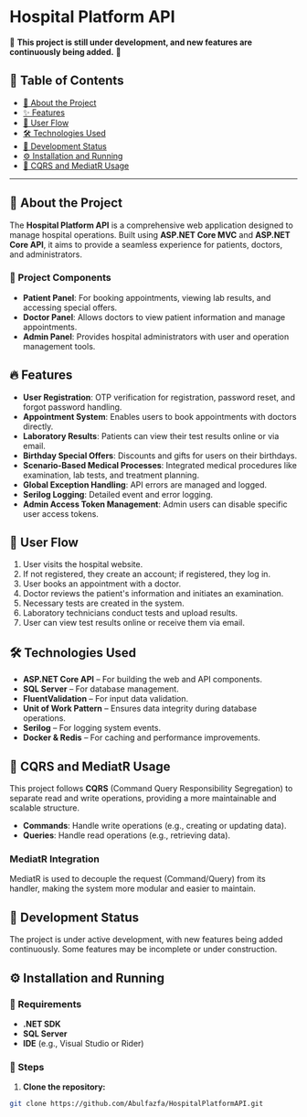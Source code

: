 # Hospital Platform API

🚧 **This project is still under development, and new features are continuously being added.** 🚧

## 📖 Table of Contents
- [📘 About the Project](#about-the-project)
- [✨ Features](#features)
- [🔄 User Flow](#user-flow)
- [🛠 Technologies Used](#technologies-used)
- [🚧 Development Status](#development-status)
- [⚙️ Installation and Running](#installation-and-running)
- [🧩 CQRS and MediatR Usage](#cqrs-and-mediatr-usage)
  
---

## 📌 About the Project

The **Hospital Platform API** is a comprehensive web application designed to manage hospital operations. Built using **ASP.NET Core MVC** and **ASP.NET Core API**, it aims to provide a seamless experience for patients, doctors, and administrators.

### 🚀 Project Components
- **Patient Panel**: For booking appointments, viewing lab results, and accessing special offers.
- **Doctor Panel**: Allows doctors to view patient information and manage appointments.
- **Admin Panel**: Provides hospital administrators with user and operation management tools.

## 🔥 Features
- **User Registration**: OTP verification for registration, password reset, and forgot password handling.
- **Appointment System**: Enables users to book appointments with doctors directly.
- **Laboratory Results**: Patients can view their test results online or via email.
- **Birthday Special Offers**: Discounts and gifts for users on their birthdays.
- **Scenario-Based Medical Processes**: Integrated medical procedures like examination, lab tests, and treatment planning.
- **Global Exception Handling**: API errors are managed and logged.
- **Serilog Logging**: Detailed event and error logging.
- **Admin Access Token Management**: Admin users can disable specific user access tokens.

## 📌 User Flow
1. User visits the hospital website.
2. If not registered, they create an account; if registered, they log in.
3. User books an appointment with a doctor.
4. Doctor reviews the patient's information and initiates an examination.
5. Necessary tests are created in the system.
6. Laboratory technicians conduct tests and upload results.
7. User can view test results online or receive them via email.

## 🛠 Technologies Used
- **ASP.NET Core API** – For building the web and API components.
- **SQL Server** – For database management.
- **FluentValidation** – For input data validation.
- **Unit of Work Pattern** – Ensures data integrity during database operations.
- **Serilog** – For logging system events.
- **Docker & Redis** – For caching and performance improvements.

## 🧩 **CQRS and MediatR Usage**

This project follows **CQRS** (Command Query Responsibility Segregation) to separate read and write operations, providing a more maintainable and scalable structure.

- **Commands**: Handle write operations (e.g., creating or updating data).
- **Queries**: Handle read operations (e.g., retrieving data).

### **MediatR Integration**
MediatR is used to decouple the request (Command/Query) from its handler, making the system more modular and easier to maintain.

## 🚧 Development Status
The project is under active development, with new features being added continuously. Some features may be incomplete or under construction.

## ⚙️ Installation and Running
### 📌 Requirements
- **.NET SDK**
- **SQL Server**
- **IDE** (e.g., Visual Studio or Rider)

### 📌 Steps
1. **Clone the repository:**
```sh
git clone https://github.com/Abulfazfa/HospitalPlatformAPI.git
